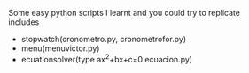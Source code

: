 Some easy python scripts I learnt and you could try to replicate<br>includes<ul><li>stopwatch(cronometro.py, cronometrofor.py)</li><li>menu(menuvictor.py)</li><li>ecuationsolver(type ax<sup>2</sup>+bx+c=0 ecuacion.py)</li></ul> 
